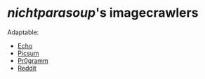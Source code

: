 # _nichtparasoup_'s imagecrawlers

Adaptable: 
* [Echo](echo.md)
* [Picsum](picsum.md)
* [Pr0gramm](pr0gramm.md)
* [Reddit](reddit.md)
